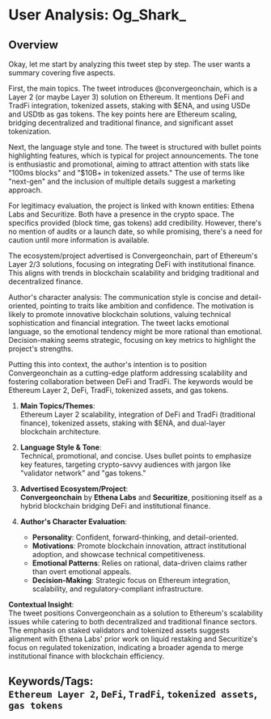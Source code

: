 # User Analysis: Og_Shark_

## Overview

<think>
Okay, let me start by analyzing this tweet step by step. The user wants a summary covering five aspects.

First, the main topics. The tweet introduces @convergeonchain, which is a Layer 2 (or maybe Layer 3) solution on Ethereum. It mentions DeFi and TradFi integration, tokenized assets, staking with $ENA, and using USDe and USDtb as gas tokens. The key points here are Ethereum scaling, bridging decentralized and traditional finance, and significant asset tokenization.

Next, the language style and tone. The tweet is structured with bullet points highlighting features, which is typical for project announcements. The tone is enthusiastic and promotional, aiming to attract attention with stats like "100ms blocks" and "$10B+ in tokenized assets." The use of terms like "next-gen" and the inclusion of multiple details suggest a marketing approach.

For legitimacy evaluation, the project is linked with known entities: Ethena Labs and Securitize. Both have a presence in the crypto space. The specifics provided (block time, gas tokens) add credibility. However, there's no mention of audits or a launch date, so while promising, there's a need for caution until more information is available.

The ecosystem/project advertised is Convergeonchain, part of Ethereum's Layer 2/3 solutions, focusing on integrating DeFi with institutional finance. This aligns with trends in blockchain scalability and bridging traditional and decentralized finance.

Author's character analysis: The communication style is concise and detail-oriented, pointing to traits like ambition and confidence. The motivation is likely to promote innovative blockchain solutions, valuing technical sophistication and financial integration. The tweet lacks emotional language, so the emotional tendency might be more rational than emotional. Decision-making seems strategic, focusing on key metrics to highlight the project's strengths.

Putting this into context, the author's intention is to position Convergeonchain as a cutting-edge platform addressing scalability and fostering collaboration between DeFi and TradFi. The keywords would be Ethereum Layer 2, DeFi, TradFi, tokenized assets, and gas tokens.
</think>

1. **Main Topics/Themes**:  
   Ethereum Layer 2 scalability, integration of DeFi and TradFi (traditional finance), tokenized assets, staking with $ENA, and dual-layer blockchain architecture.  

2. **Language Style & Tone**:  
   Technical, promotional, and concise. Uses bullet points to emphasize key features, targeting crypto-savvy audiences with jargon like "validator network" and "gas tokens."  



4. **Advertised Ecosystem/Project**:  
   **Convergeonchain** by **Ethena Labs** and **Securitize**, positioning itself as a hybrid blockchain bridging DeFi and institutional finance.  

5. **Author's Character Evaluation**:  
   - **Personality**: Confident, forward-thinking, and detail-oriented.  
   - **Motivations**: Promote blockchain innovation, attract institutional adoption, and showcase technical competitiveness.  
   - **Emotional Patterns**: Relies on rational, data-driven claims rather than overt emotional appeals.  
   - **Decision-Making**: Strategic focus on Ethereum integration, scalability, and regulatory-compliant infrastructure.  

**Contextual Insight**:  
The tweet positions Convergeonchain as a solution to Ethereum's scalability issues while catering to both decentralized and traditional finance sectors. The emphasis on staked validators and tokenized assets suggests alignment with Ethena Labs' prior work on liquid restaking and Securitize's focus on regulated tokenization, indicating a broader agenda to merge institutional finance with blockchain efficiency.  

**Keywords/Tags**:  
`Ethereum Layer 2`, `DeFi`, `TradFi`, `tokenized assets`, `gas tokens`
---
